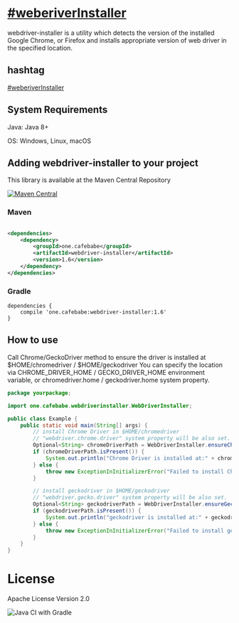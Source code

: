 # [&#35;weberiverInstaller](https://twitter.com/search?q=%23weberiverInstaller&src=typed_query&f=live)

webdriver-installer is a utility which detects the version of the installed Google Chrome, or Firefox and installs
appropriate version of web driver in the specified location.

## hashtag

[&#35;weberiverInstaller](https://twitter.com/intent/tweet?text=https://github.com/samuraism/webdriver-installer/+%23weberiverInstaller)

## System Requirements

Java: Java 8+

OS: Windows, Linux, macOS

## Adding webdriver-installer to your project

This library is available at the Maven Central Repository

[![Maven Central](https://maven-badges.herokuapp.com/maven-central/one.cafebabe/webdriver-installer/badge.svg)](https://maven-badges.herokuapp.com/maven-central/one.cafebabe/webdriver-installer)
### Maven

```xml

<dependencies>
    <dependency>
        <groupId>one.cafebabe</groupId>
        <artifactId>webdriver-installer</artifactId>
        <version>1.6</version>
    </dependency>
</dependencies>
```
### Gradle
```text
dependencies {
    compile 'one.cafebabe:webdriver-installer:1.6'
}
```
## How to use

Call Chrome/GeckoDriver method to ensure the driver is installed at $HOME/chromedriver / $HOME/geckodriver You can
specify the location via CHROME_DRIVER_HOME / GECKO_DRIVER_HOME environment variable, or chromedriver.home /
geckodriver.home system property.

```java
package yourpackage;

import one.cafebabe.webdriverinstaller.WebDriverInstaller;

public class Example {
    public static void main(String[] args) {
        // install Chrome Driver in $HOME/chromedriver
        // "webdriver.chrome.driver" system property will be also set.
        Optional<String> chromeDriverPath = WebDriverInstaller.ensureChromeDriverInstalled();
        if (chromeDriverPath.isPresent()) {
            System.out.println("Chrome Driver is installed at:" + chromeDriverPath.get());
        } else {
            throw new ExceptionInInitializerError("Failed to install Chrome Driver");
        }

        // install geckodriver in $HOME/geckodriver
        // "webdriver.gecko.driver" system property will be also set.
        Optional<String> geckodriverPath = WebDriverInstaller.ensureGeckoDriverInstalled();
        if (geckodriverPath.isPresent()) {
            System.out.println("geckodriver is installed at:" + geckodriverPath.get());
        } else {
            throw new ExceptionInInitializerError("Failed to install geckodriver");
        }
    }
}
```

# License

Apache License Version 2.0

![Java CI with Gradle](https://github.com/Samuraism/webdriver-installer/workflows/Java%20CI%20with%20Gradle/badge.svg)